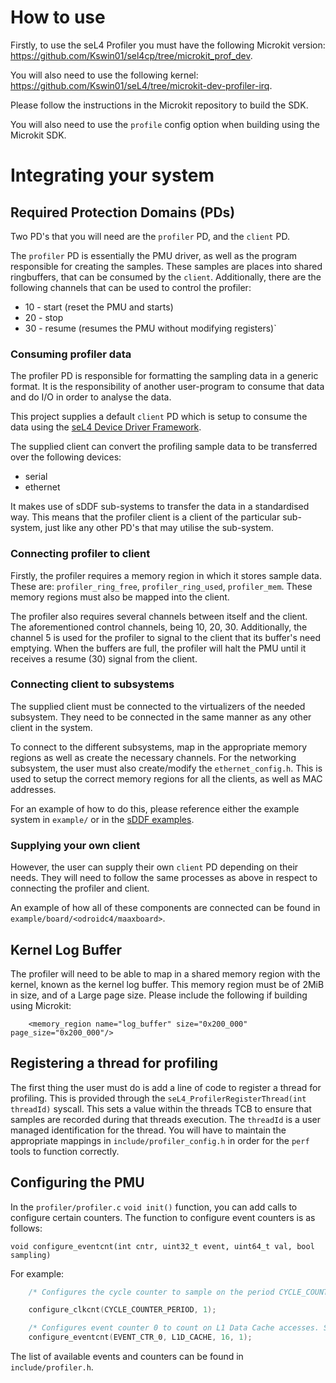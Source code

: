 # How to use

Firstly, to use the seL4 Profiler you must have the following Microkit version: https://github.com/Kswin01/sel4cp/tree/microkit_prof_dev.

You will also need to use the following kernel: https://github.com/Kswin01/seL4/tree/microkit-dev-profiler-irq.

Please follow the instructions in the Microkit repository to build the SDK.

You will also need to use the `profile` config option when building using the Microkit SDK.

# Integrating your system

## Required Protection Domains (PDs)

Two PD's that you will need are the `profiler` PD, and the `client` PD. 

The `profiler` PD is essentially the PMU driver, as well as the program responsible for creating the samples. These samples are places into shared ringbuffers, that can be consumed by the `client`. Additionally, there are the following channels that can be used to control the profiler: 
- 10 - start (reset the PMU and starts)
- 20 - stop
- 30 - resume (resumes the PMU without modifying registers)`

### Consuming profiler data

The profiler PD is responsible for formatting the sampling data in a generic format. It is the responsibility of another user-program to consume that data and do I/O in order to analyse the data.

This project supplies a default `client` PD which is setup to consume the data using the [seL4 Device Driver Framework](https://github.com/au-ts/sddf.git).

The supplied client can convert the profiling sample data to be transferred over the following devices:
* serial
* ethernet

It makes use of sDDF sub-systems to transfer the data in a standardised way. This means that the profiler client is a client of the particular sub-system, just like any other PD's that may utilise the sub-system.

### Connecting profiler to client

Firstly, the profiler requires a memory region in which it stores sample data. These are: `profiler_ring_free`, `profiler_ring_used`, `profiler_mem`. These memory regions must also be mapped into the client. 

The profiler also requires several channels between itself and the client. The aforementioned control channels, being 10, 20, 30. Additionally, the channel 5 is used for the profiler to signal to the client that its buffer's need emptying. When the buffers are full, the profiler will halt the PMU until it receives a resume (30) signal from the client.

### Connecting client to subsystems

The supplied client must be connected to the virtualizers of the needed subsystem. They need to be connected in the same manner as any other client in the system. 

To connect to the different subsystems, map in the appropriate memory regions as well as create the necessary channels. For the networking subsystem, the user must also create/modify the `ethernet_config.h`. This is used to setup the correct memory regions for all the clients, as well as MAC addresses. 

For an example of how to do this, please reference either the example system in `example/` or in the [sDDF examples](https://github.com/au-ts/sDDF/tree/main/examples).

### Supplying your own client

However, the user can supply their own `client` PD depending on their needs. They will need to follow the same processes as above in respect to connecting the profiler and client. 

An example of how all of these components are connected can be found in `example/board/<odroidc4/maaxboard>`.

## Kernel Log Buffer

The profiler will need to be able to map in a shared memory region with the kernel, known as the kernel log buffer. This memory region must be of 2MiB in size, and of a Large page size. Please include the following if building using Microkit: 
```
    <memory_region name="log_buffer" size="0x200_000" page_size="0x200_000"/>
```

## Registering a thread for profiling
The first thing the user must do is add a line of code to register a thread for profiling. This is provided through the 
`seL4_ProfilerRegisterThread(int threadId)` syscall. This sets a value within the threads TCB to ensure that 
samples are recorded during that threads execution. The `threadId` is a user managed identification for the thread. You will have to maintain the appropriate mappings in `include/profiler_config.h` in order for the `perf` tools to function correctly.

## Configuring the PMU
In the `profiler/profiler.c` `void init()` function, you can add calls to configure certain counters. The function to configure event counters is as follows:
```
void configure_eventcnt(int cntr, uint32_t event, uint64_t val, bool sampling)
```

For example:

```C
    /* Configures the cycle counter to sample on the period CYCLE_COUNTER_PERIOD. The 1 denotes that we are going to sample on the cycle counter. */

    configure_clkcnt(CYCLE_COUNTER_PERIOD, 1);

    /* Configures event counter 0 to count on L1 Data Cache accesses. Set the period to 16, and denote that we are going to sample on this counter. */
    configure_eventcnt(EVENT_CTR_0, L1D_CACHE, 16, 1);
```

The list of available events and counters can be found in `include/profiler.h`.
